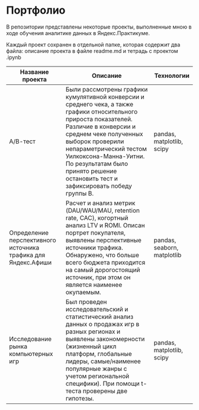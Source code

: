 # Портфолио

В репозитории представлены некоторые проекты, выполненные мною в ходе обучения аналитике данных в Яндекс.Практикуме.

Каждый проект сохранен в отдельной папке, которая содержит два файла: описание проекта в файле readme.md и тетрадь с проектом .ipynb

| Название проекта                                              | Описание                                                                                                                                                                                                                                                                                                                     | Технологии                  |
|---------------------------------------------------------------|------------------------------------------------------------------------------------------------------------------------------------------------------------------------------------------------------------------------------------------------------------------------------------------------------------------------------|-----------------------------|
| А/В-тест                                                      | Были рассмотрены графики кумулятивной конверсии и среднего чека, а также графики относительного прироста показателей. Различие в конверсии и среднем чеке полученных выборок проверили непараметрический тестом Уилкоксона-Манна-Уитни. По результатам было принято решение остановить тест и зафиксировать победу группы В. | pandas, matplotlib, scipy   |
| Определение перспективного источника трафика для Яндекс.Афиши | Расчет и анализ метрик (DAU/WAU/MAU, retention rate, CAC), когортный анализ LTV и ROMI. Описан портрет покупателя, выявлены перспективные источники трафика. Обнаружено, что больше всего бюджета приходится на самый дорогостоящий источник, при этом он является наименее окупаемым.                                       | pandas, seaborn, matplotlib |
| Исследование рынка компьютерных игр                           | Был проведен исследовательский и статистический анализ данных о продажах игр в разных регионах и выявлены закономерности (жизненный цикл платформ, глобальные лидеры, самые/наименее популярные жанры с учетом региональной специфики). При помощи t-теста проверены две гипотезы.                                           | pandas, matplotlib, scipy   |
